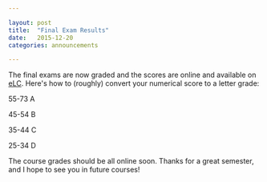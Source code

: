 ```yaml
---

layout: post
title:  "Final Exam Results"
date:   2015-12-20
categories: announcements 

---
```



The final exams are now graded and the scores are online and available on [eLC](http://elc.uga.edu). Here's how to (roughly) convert your numerical score to a letter grade:

55-73 A

45-54 B

35-44 C

25-34 D

The course grades should be all online soon. Thanks for a great semester, and I hope to see you in future courses!